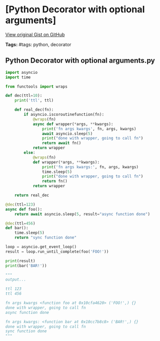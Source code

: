 # [Python Decorator with optional arguments] 

[View original Gist on GitHub](https://gist.github.com/Integralist/4ad4574f66339ccefa74260bfa39e5f2)

**Tags:** #tags: python, decorator

## Python Decorator with optional arguments.py

```python
import asyncio
import time

from functools import wraps

def dec(ttl=10):
    print('ttl', ttl)

    def real_dec(fn):
        if asyncio.iscoroutinefunction(fn):
            @wraps(fn)
            async def wrapper(*args, **kwargs):
                print('fn args kwargs', fn, args, kwargs)
                await asyncio.sleep(5)
                print("done with wrapper, going to call fn")
                return await fn()
            return wrapper
        else:
            @wraps(fn)
            def wrapper(*args, **kwargs):
                print('fn args kwargs:', fn, args, kwargs)
                time.sleep(5)
                print("done with wrapper, going to call fn")
                return fn()
            return wrapper

    return real_dec

@dec(ttl=123)
async def foo():
    return await asyncio.sleep(5, result="async function done")

@dec(ttl=456)
def bar():
    time.sleep(5)
    return "sync function done"

loop = asyncio.get_event_loop()
result = loop.run_until_complete(foo('FOO!'))

print(result)
print(bar('BAR!'))

"""
output...

ttl 123
ttl 456

fn args kwargs <function foo at 0x10cfa4620> ('FOO!',) {}
done with wrapper, going to call fn
async function done

fn args kwargs: <function bar at 0x10cc7b8c8> ('BAR!',) {}
done with wrapper, going to call fn
sync function done
"""
```

